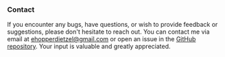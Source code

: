 ### Contact

If you encounter any bugs, have questions, or wish to provide feedback or suggestions, please don't hesitate to reach out. You can contact me via email at <ehopperdietzel@gmail.com> or open an issue in the [GitHub repository](https://github.com/CuarzoSoftware/SRM/issues). Your input is valuable and greatly appreciated.